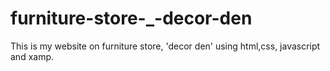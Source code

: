 # furniture-store-_-decor-den
This is my website on furniture store, 'decor den' using html,css, javascript and xamp.
